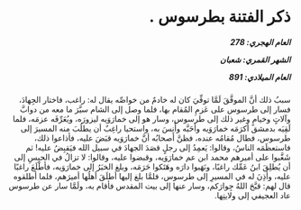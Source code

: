 <h1 dir="rtl">ذكر الفتنة بطرسوس .</h1>

<h5 dir="rtl">العام الهجري:  278

الشهر القمري: شعبان

العام الميلادي: 891</h5>

<p dir="rtl">سببُ ذلك أنَّ الموفَّقَ لَمَّا توفِّيَ كان له خادمٌ من خواصِّه يقال له: راغب، فاختار الجِهادَ، فسار إلى طرسوس على عَزمِ المُقام بها، فلما وصل إلى الشام سيَّرَ ما معه من دوابَّ وآلاتٍ وخيامٍ وغير ذلك إلى طرسوس، وسار هو إلى خمارَوَيه ليزورَه، ويُعَرِّفَه عزمَه، فلما لَقِيَه بدمشق أكرَمَه خمارَوَيه وأحَبَّه وأَنِسَ به، واستحيا راغِبٌ أن يطلُبَ منه المسيرَ إلى طرسوس، فطال مُقامُه عنده، فظنَّ أصحابُه أنَّ خمارَوَيه قبَضَ عليه، فأذاعوا ذلك، فاستعظَمَه الناسُ، وقالوا: يَعمِدُ إلى رجلٍ قصَدَ الجهادَ في سبيل الله فيَقبِضُ عليه! ثم شَغَّبوا على أميرهم محمد ابن عم خمارَوَيه، وقبضوا عليه، وقالوا: لا تزالُ في الحبسِ إلى أن يُطلِقَ ابنُ عَمِّك راغبًا، ونَهَبوا دارَه وهَتَكوا حَرَمَه، وبلغ الخبَرُ إلى خمارَوَيه، فأطْلَعَ راغبًا عليه، وأذِنَ له في المسيرِ إلى طرسوس، فلمَّا بلغ إليها أطلَقَ أهلُها أميرَهم، فلما أطلقوه قال لهم: قبَّحَ اللهُ جِوارَكم، وسار عنها إلى بيت المقدس فأقام به، ولَمَّا سار عن طرسوس عاد العجيفي إلى ولايتِها.</p></br>
